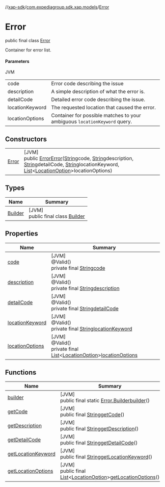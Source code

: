 //[xap-sdk](../../../index.md)/[com.expediagroup.sdk.xap.models](../index.md)/[Error](index.md)

# Error

public final class [Error](index.md)

Container for error list.

#### Parameters

JVM

| | |
|---|---|
| code | Error code describing the issue |
| description | A simple description of what the error is. |
| detailCode | Detailed error code describing the issue. |
| locationKeyword | The requested location that caused the error. |
| locationOptions | Container for possible matches to your ambiguous `locationKeyword` query. |

## Constructors

| | |
|---|---|
| [Error](-error.md) | [JVM]<br>public [Error](index.md)[Error](-error.md)([String](https://docs.oracle.com/javase/8/docs/api/java/lang/String.html)code, [String](https://docs.oracle.com/javase/8/docs/api/java/lang/String.html)description, [String](https://docs.oracle.com/javase/8/docs/api/java/lang/String.html)detailCode, [String](https://docs.oracle.com/javase/8/docs/api/java/lang/String.html)locationKeyword, [List](https://docs.oracle.com/javase/8/docs/api/java/util/List.html)&lt;[LocationOption](../-location-option/index.md)&gt;locationOptions) |

## Types

| Name | Summary |
|---|---|
| [Builder](-builder/index.md) | [JVM]<br>public final class [Builder](-builder/index.md) |

## Properties

| Name | Summary |
|---|---|
| [code](index.md#-1821761995%2FProperties%2F699445674) | [JVM]<br>@Valid()<br>private final [String](https://docs.oracle.com/javase/8/docs/api/java/lang/String.html)[code](index.md#-1821761995%2FProperties%2F699445674) |
| [description](index.md#1508042716%2FProperties%2F699445674) | [JVM]<br>@Valid()<br>private final [String](https://docs.oracle.com/javase/8/docs/api/java/lang/String.html)[description](index.md#1508042716%2FProperties%2F699445674) |
| [detailCode](index.md#397286308%2FProperties%2F699445674) | [JVM]<br>@Valid()<br>private final [String](https://docs.oracle.com/javase/8/docs/api/java/lang/String.html)[detailCode](index.md#397286308%2FProperties%2F699445674) |
| [locationKeyword](index.md#1234513124%2FProperties%2F699445674) | [JVM]<br>@Valid()<br>private final [String](https://docs.oracle.com/javase/8/docs/api/java/lang/String.html)[locationKeyword](index.md#1234513124%2FProperties%2F699445674) |
| [locationOptions](index.md#1091602895%2FProperties%2F699445674) | [JVM]<br>@Valid()<br>private final [List](https://docs.oracle.com/javase/8/docs/api/java/util/List.html)&lt;[LocationOption](../-location-option/index.md)&gt;[locationOptions](index.md#1091602895%2FProperties%2F699445674) |

## Functions

| Name | Summary |
|---|---|
| [builder](builder.md) | [JVM]<br>public final static [Error.Builder](-builder/index.md)[builder](builder.md)() |
| [getCode](get-code.md) | [JVM]<br>public final [String](https://docs.oracle.com/javase/8/docs/api/java/lang/String.html)[getCode](get-code.md)() |
| [getDescription](get-description.md) | [JVM]<br>public final [String](https://docs.oracle.com/javase/8/docs/api/java/lang/String.html)[getDescription](get-description.md)() |
| [getDetailCode](get-detail-code.md) | [JVM]<br>public final [String](https://docs.oracle.com/javase/8/docs/api/java/lang/String.html)[getDetailCode](get-detail-code.md)() |
| [getLocationKeyword](get-location-keyword.md) | [JVM]<br>public final [String](https://docs.oracle.com/javase/8/docs/api/java/lang/String.html)[getLocationKeyword](get-location-keyword.md)() |
| [getLocationOptions](get-location-options.md) | [JVM]<br>public final [List](https://docs.oracle.com/javase/8/docs/api/java/util/List.html)&lt;[LocationOption](../-location-option/index.md)&gt;[getLocationOptions](get-location-options.md)() |
